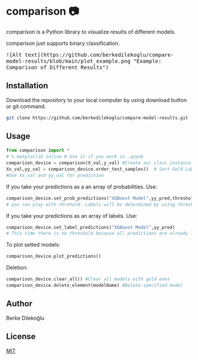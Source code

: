 # comparison :camera:

comparison is a Python library to visualize results of different models.

comparison just supports binary classification.

<kbd>
![Alt text](https://github.com/berkedilekoglu/compare-model-results/blob/main/plot_example.png "Example: Comparison of Different Results")
</kbd>

## Installation

Download the repository to your local computer by using download button or git command.

```bash
git clone https://github.com/berkedilekoglu/compare-model-results.git
```

## Usage

```python
from comparison import *
# % matplotlib inline # Use it if you work in .ipynb 
comparison_device = comparison(X_val,y_val) #Create our class instance
Xx_val,yy_val = comparison_device.order_test_samples()  # Sort Gold Labels! 
#Use Xx_val and yy_val for prediction
```
If you take your predictions as a an array of probabilities. Use:
```python
comparison_device.set_prob_predictions("XGBoost Model",yy_pred,threshold=0.5)
# you can play with threhold. Labels will be determined by using threshold. Default is 0.5
```
If you take your predictions as an array of labels. Use:
```python
comparison_device.set_label_predictions("XGBoost Model",yy_pred) 
# This time there is no threshold because all predictions are already labeled!
```

To plot setted models:
```python
comparison_device.plot_predictions()
```
Deletion:
```python
comparison_device.clear_all() #Clear all models with gold ones
comparison_device.delete_element(modelName) #Delete specified model
```

## Author
Berke Dilekoğlu

## License
[MIT](https://choosealicense.com/licenses/mit/)
